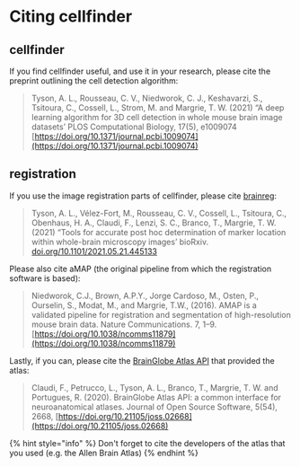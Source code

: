 # Citing cellfinder

## cellfinder

If you find cellfinder useful, and use it in your research, please cite the preprint outlining the cell detection algorithm:

> Tyson, A. L._,_ Rousseau, C. V., Niedworok, C. J., Keshavarzi, S., Tsitoura, C., Cossell, L., Strom, M. and Margrie, T. W. \(2021\) “A deep learning algorithm for 3D cell detection in whole mouse brain image datasets’ PLOS Computational Biology, 17\(5\), e1009074 [https://doi.org/10.1371/journal.pcbi.1009074](https://doi.org/10.1371/journal.pcbi.1009074) 

## registration

If you use the image registration parts of cellfinder, please cite [brainreg](https://github.com/brainglobe/brainreg):

> Tyson, A. L., Vélez-Fort, M.,  Rousseau, C. V., Cossell, L., Tsitoura, C., Obenhaus, H. A., Claudi, F., Lenzi, S. C., Branco, T.,  Margrie, T. W. \(2021\) “Tools for accurate post hoc determination of marker location within whole-brain microscopy images’ bioRxiv. [doi.org/10.1101/2021.05.21.445133](https://doi.org/10.1101/2021.05.21.445133)

Please also cite aMAP \(the original pipeline from which the registration software is based\):

> Niedworok, C.J., Brown, A.P.Y., Jorge Cardoso, M., Osten, P., Ourselin, S., Modat, M., and Margrie, T.W., \(2016\). AMAP is a validated pipeline for registration and segmentation of high-resolution mouse brain data. Nature Communications. 7, 1–9. [https://doi.org/10.1038/ncomms11879](https://doi.org/10.1038/ncomms11879)

Lastly, if you can, please cite the [BrainGlobe Atlas API](https://github.com/brainglobe/bg-atlasapi) that provided the atlas:

> Claudi, F., Petrucco, L., Tyson, A. L., Branco, T., Margrie, T. W. and Portugues, R. \(2020\). BrainGlobe Atlas API: a common interface for neuroanatomical atlases. Journal of Open Source Software, 5\(54\), 2668, [https://doi.org/10.21105/joss.02668](https://doi.org/10.21105/joss.02668)

{% hint style="info" %}
Don't forget to cite the developers of the atlas that you used \(e.g. the Allen Brain Atlas\)
{% endhint %}

